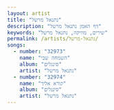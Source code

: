 ```yaml
---
layout: artist
title: "נתנאל מרשל"
description: "דף האמן נתנאל מרשל"
keywords: "שירים, מוזיקה, נתנאל מרשל"
permalink: /artists/נתנאל-מרשל/
songs:
  - number: "32973"
    name: "השמחה שבי"
    album: "סינגלים"
    artist: "נתנאל מרשל"
  - number: "32974"
    name: "קורא אליך"
    album: "סינגלים"
    artist: "נתנאל מרשל"
---
```

